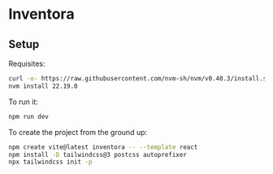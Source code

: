 # Inventora

## Setup

Requisites:

```bash
curl -o- https://raw.githubusercontent.com/nvm-sh/nvm/v0.40.3/install.sh | bash
nvm install 22.19.0
```

To run it:

```bash
npm run dev
```

To create the project from the ground up:

```bash
npm create vite@latest inventora -- --template react
npm install -D tailwindcss@3 postcss autoprefixer
npx tailwindcss init -p
```